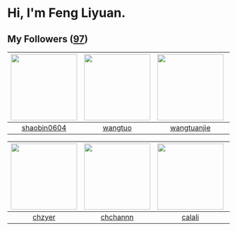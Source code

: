 # Hi, I'm Feng Liyuan.

## My Followers ([97](https://github.com/SunRunAway?tab=followers))

| <img src="https://avatars.githubusercontent.com/u/10383?v=4" width="150" height="150" /> | <img src="https://avatars.githubusercontent.com/u/1171686?v=4" width="150" height="150" /> | <img src="https://avatars.githubusercontent.com/u/4090971?v=4" width="150" height="150" /> | <img src="https://avatars.githubusercontent.com/u/7368838?v=4" width="150" height="150" /> |
| :--------------------------------------------------------------------------------------: | :----------------------------------------------------------------------------------------: | :----------------------------------------------------------------------------------------: | :----------------------------------------------------------------------------------------: |
|                       [shaobin0604](https://github.com/shaobin0604)                      |                            [wangtuo](https://github.com/wangtuo)                           |                        [wangtuanjie](https://github.com/wangtuanjie)                       |                        [tangjun1990](https://github.com/tangjun1990)                       |

| <img src="https://avatars.githubusercontent.com/u/1464115?v=4" width="150" height="150" /> | <img src="https://avatars.githubusercontent.com/u/4281540?v=4" width="150" height="150" /> | <img src="https://avatars.githubusercontent.com/u/15995588?v=4" width="150" height="150" /> | <img src="https://avatars.githubusercontent.com/u/30543181?v=4" width="150" height="150" /> |
| :----------------------------------------------------------------------------------------: | :----------------------------------------------------------------------------------------: | :-----------------------------------------------------------------------------------------: | :-----------------------------------------------------------------------------------------: |
|                             [chzyer](https://github.com/chzyer)                            |                           [chchannn](https://github.com/chchannn)                          |                             [calali](https://github.com/calali)                             |                         [LittleFall](https://github.com/LittleFall)                         |